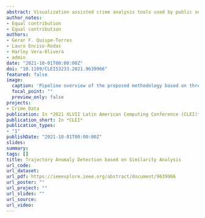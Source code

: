 ```yaml
---
abstract: Visualization assisted crime analysis tools used by public security agencies are usually designed to explore large urban areas, relying on grid-based heatmaps to reveal spatial crime distribution in whole districts, regions, and neighborhoods. Therefore, those tools can hardly identify micro-scale patterns closely related to crime opportunity, whose understanding is fundamental to the planning of preventive actions. Enabling a combined analysis of spatial patterns and their evolution over time is another challenge faced by most crime analysis tools. In this paper, we present Mirante, a crime mapping visualization system that allows spatiotemporal analysis of crime patterns in a street-level scale. In contrast to conventional tools, Mirante builds upon street-level heatmaps and other visualization resources that enable spatial and temporal pattern analysis, uncovering fine-scale crime hotspots, seasonality, and dynamics over time. Mirante has been developed in close collaboration with domain experts, following rigid requirements as scalability and versatile to be implemented in large and medium-sized cities. We demonstrate the usefulness of Mirante throughout case studies run by domain experts using real data sets from cities with different characteristics. With the help of Mirante, the experts were capable of diagnosing how crime evolves in specific regions of the cities while still being able to raise hypotheses about why certain types of crime show up.
author_notes:
- Equal contribution
- Equal contribution
authors:
- Gerar F. Quispe-Torres
- Lauro Enciso-Rodas
- Harley Vera-Olivera
- admin
date: "2021-10-01T00:00:00Z"  
doi: "10.1109/CLEI53233.2021.9639966"
featured: false
image:
  caption: 'Pipeline overview of the proposed methodology based on three modules - Data, Modeling, and anomaly detection'
  focal_point: ""
  preview_only: false
projects:
- Crime_Data
publication: In *2021 XLVII Latin American Computing Conference (CLEI)*
publication_short: In *CLEI*
publication_types:
- "1"
publishDate: "2021-10-01T00:00:00Z"
slides: 
summary: 
tags: []
title: Trajectory Anomaly Detection based on Similarity Analysis
url_code: 
url_dataset: 
url_pdf: https://ieeexplore.ieee.org/abstract/document/9639966
url_poster: ""
url_project: ""
url_slides: ""
url_source: 
url_video: 
---
```


